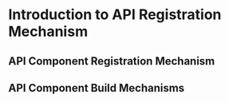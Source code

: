 # Introduction to API Registration Mechanism

## API Component Registration Mechanism

## API Component Build Mechanisms